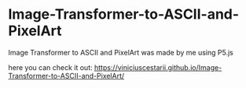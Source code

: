 # Image-Transformer-to-ASCII-and-PixelArt
Image Transformer to ASCII and PixelArt was made by me using P5.js

here you can check it out: https://viniciuscestarii.github.io/Image-Transformer-to-ASCII-and-PixelArt/
